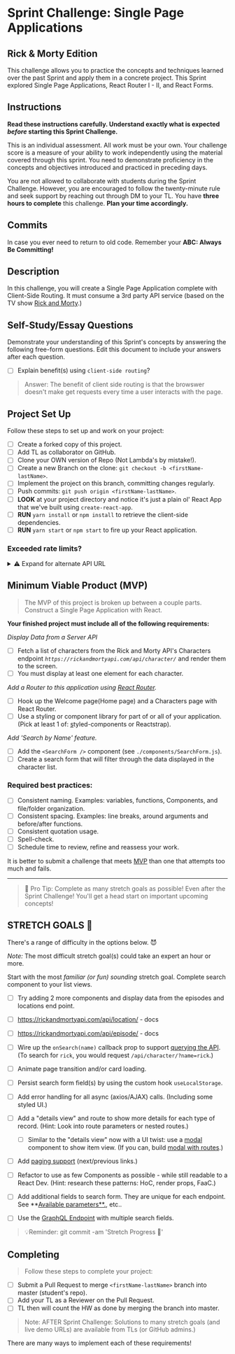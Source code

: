 # Sprint Challenge: Single Page Applications

## Rick & Morty Edition

This challenge allows you to practice the concepts and techniques learned over the past Sprint and apply them in a concrete project. This Sprint explored Single Page Applications, React Router I - II, and React Forms.

## Instructions

**Read these instructions carefully. Understand exactly what is expected *before* starting this Sprint Challenge.**

This is an individual assessment. All work must be your own. Your challenge score is a measure of your ability to work independently using the material covered through this sprint. You need to demonstrate proficiency in the concepts and objectives introduced and practiced in preceding days.

You are not allowed to collaborate with students during the Sprint Challenge. However, you are encouraged to follow the twenty-minute rule and seek support by reaching out through DM to your TL.
You have **three hours to complete** this challenge. **Plan your time accordingly.**

## Commits

In case you ever need to return to old code. Remember your **ABC: Always Be Committing!**

## Description

In this challenge, you will create a Single Page Application complete with Client-Side Routing. It must consume a 3rd party API service (based on the TV show [Rick and Morty](https://rickandmortyapi.com/documentation).)

## Self-Study/Essay Questions

Demonstrate your understanding of this Sprint's concepts by answering the following free-form questions. Edit this document to include your answers after each question.

- [ ]  Explain benefit(s) using `client-side routing`?

> Answer: The benefit of client side routing is that the browswer doesn't make get requests every time a user interacts with the page.

## Project Set Up

Follow these steps to set up and work on your project:

- [ ]  Create a forked copy of this project.
- [ ]  Add TL as collaborator on GitHub.
- [ ]  Clone your OWN version of Repo (Not Lambda's by mistake!).
- [ ]  Create a new Branch on the clone: `git checkout -b <firstName-lastName>`.
- [ ]  Implement the project on this branch, committing changes regularly.
- [ ]  Push commits: `git push origin <firstName-lastName>`.
- [ ]  **LOOK** at your project directory and notice it's just a plain ol' React App that we've built using `create-react-app`.
- [ ]  **RUN** `yarn install` or `npm install` to retrieve the client-side dependencies.
- [ ]  **RUN** `yarn start` or `npm start` to fire up your React application.

### Exceeded rate limits?

<details>
<summary>⚠️ Expand for alternate API URL</summary>

If the [main API service](https://rickandmortyapi.com/documentation) goes down, or you exceed rate limits, try the following URL:

**[Backup URL:](https://rick-api.herokuapp.com/api/)** `https://rick-api.herokuapp.com/api/`

You can still be locked out - watch your [chrome devtools' network panel](https://developers.google.com/web/tools/chrome-devtools/network/reference) to make sure you aren't making too many requests.
</details>


## Minimum Viable Product (MVP)

> The MVP of this project is broken up between a couple parts.
Construct a Single Page Application with React.

**Your finished project must include all of the following requirements:**

_Display Data from a Server API_
- [ ]  Fetch a list of characters from the Rick and Morty API's Characters endpoint *`https://rickandmortyapi.com/api/character/`* and render them to the screen.
- [ ]  You must display at least one element for each character.

_Add a Router to this application using [React Router](https://reacttraining.com/react-router/web/guides/quick-start)._

- [ ]  Hook up the Welcome page(Home page) and a Characters page with React Router.
- [ ]  Use a styling or component library for part of or all of your application. (Pick at least 1 of: [s](https://react-bootstrap.github.io/)tyled-components or Reactstrap).

_Add 'Search by Name' feature._

- [ ]  Add the `<SearchForm />` component (see `./components/SearchForm.js`).
- [ ]  Create a search form that will filter through the data displayed in the character list.

### **Required best practices:**

- [ ]  Consistent naming. Examples: variables, functions, Components, and file/folder organization.
- [ ]  Consistent spacing. Examples: line breaks, around arguments and before/after functions.
- [ ]  Consistent quotation usage.
- [ ]  Spell-check.
- [ ]  Schedule time to review, refine and reassess your work.

It is better to submit a challenge that meets [MVP](https://en.wikipedia.org/wiki/Minimum_viable_product) than one that attempts too much and fails.

---

> 🚀 Pro Tip: Complete as many stretch goals as possible! Even after the Sprint Challenge! You'll get a head start on important upcoming concepts!

## STRETCH GOALS 💪

There's a range of difficulty in the options below. 😈

*Note:* The most difficult stretch goal(s) could take an expert an hour or more.

Start with the most *familiar (or fun) sounding* stretch goal.
Complete search component to your list views.
- [ ] Try adding 2 more components and display data from the episodes and locations end point.
- [ ] https://rickandmortyapi.com/api/location/ - docs
- [ ] https://rickandmortyapi.com/api/episode/ - docs

- [ ]  Wire up the `onSearch(name)` callback prop to support [querying the API](https://rickandmortyapi.com/documentation/#filter-characters). (To search for `rick`, you would request `/api/character/?name=rick`.)
- [ ]  Animate page transition and/or card loading.
- [ ]  Persist search form field(s) by using the custom hook `useLocalStorage`.
- [ ]  Add error handling for all async (axios/AJAX) calls. (Including some styled UI.)
- [ ]  Add a "details view" and route to show more details for each type of record. (Hint: Look into route parameters or nested routes.)
    - [ ]  Similar to the "details view" now with a UI twist: use a [modal](https://react.semantic-ui.com/modules/modal/#variations-size) component to show item view. (If you can, build [modal with routes](https://codesandbox.io/s/react-router-modal-gallery-classes-example-z98l5).)
- [ ]  Add [paging support](https://react.semantic-ui.com/addons/pagination/#types-pagination) (next/previous links.)
- [ ]  Refactor to use as few Components as possible - while still readable to a React Dev. (Hint: research these patterns: HoC, render props, FaaC.)
- [ ]  Add additional fields to search form. They are unique for each endpoint. See **[Available parameters**.](https://rickandmortyapi.com/documentation/#filter-characters), etc..
- [ ]  Use the [GraphQL Endpoint](https://rickandmortyapi.com/documentation/#graphql) with multiple search fields.

> 💡Reminder: git commit -am 'Stretch Progress 💪'

## Completing

> Follow these steps to complete your project:

- [ ]  Submit a Pull Request to merge `<firstName-lastName>` branch into master (student's repo).
- [ ]  Add your TL as a Reviewer on the Pull Request.
- [ ]  TL then will count the HW as done by merging the branch into master.

<!-- TLs: NOTE: use resources to coach, or share over zoom - avoid sharing entire solution folder. Share preview links if available. -->

> Note: AFTER Sprint Challenge: Solutions to many stretch goals (and live demo URLs) are available from TLs (or GitHub admins.)

There are many ways to implement each of these requirements!

